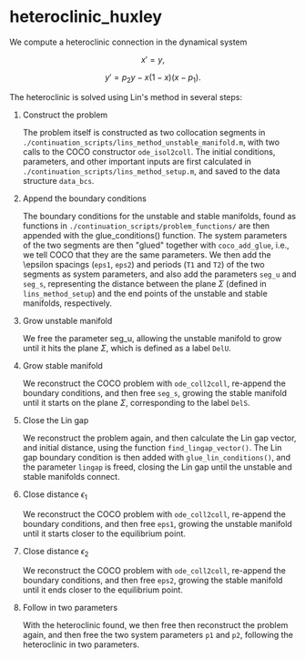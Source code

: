 # heteroclinic_huxley

We compute a heteroclinic connection in the dynamical system

$$x' = y,$$

$$y' = p_{2} y - x (1 - x) (x - p_{1}) .$$

The heteroclinic is solved using Lin's method in several steps:

1. Construct the problem
   
   The problem itself is constructed as two collocation segments in `./continuation_scripts/lins_method_unstable_manifold.m`, with two calls to the COCO constructor `ode_isol2coll`. The initial conditions, parameters, and other important inputs are first calculated in  `./continuation_scripts/lins_method_setup.m`, and saved to the data structure `data_bcs`.

2. Append the boundary conditions
   
   The boundary conditions for the unstable and stable manifolds, found as functions in `./continuation_scripts/problem_functions/` are then appended with the glue_conditions() function. The system parameters of the two segments are then "glued" together with `coco_add_glue`, i.e., we tell COCO that they are the same parameters. We then add the \epsilon spacings (`eps1`, `eps2`) and periods (`T1` and `T2`) of the two segments as system parameters, and also add the parameters `seg_u` and `seg_s`, representing the distance between the plane $\Sigma$ (defined in `lins_method_setup`) and the end points of the unstable and stable manifolds, respectively.

3. Grow unstable manifold

   We free the parameter seg_u, allowing the unstable manifold to grow until it hits the plane $\Sigma$, which is defined as a label `DelU`.

4. Grow stable manifold
   
   We reconstruct the COCO problem with `ode_coll2coll`, re-append the boundary conditions, and then free `seg_s`, growing the stable manifold until it starts on the plane $\Sigma$, corresponding to the label `DelS`.

5. Close the Lin gap
  
   We reconstruct the problem again, and then calculate the Lin gap vector, and initial distance, using the function `find_lingap_vector()`. The Lin gap boundary condition is then added with `glue_lin_conditions()`, and the parameter `lingap` is freed, closing the Lin gap until the unstable and stable manifolds connect.

6. Close distance $\epsilon_{1}$
   
   We reconstruct the COCO problem with `ode_coll2coll`, re-append the boundary conditions, and then free `eps1`, growing the unstable manifold until it starts closer to the equilibrium point.

7. Close distance $\epsilon_{2}$
   
   We reconstruct the COCO problem with `ode_coll2coll`, re-append the boundary conditions, and then free `eps2`, growing the stable manifold until it ends closer to the equilibrium point.

8. Follow in two parameters

   With the heteroclinic found, we then free then reconstruct the problem again, and then free the two system parameters `p1` and `p2`, following the heteroclinic in two parameters.